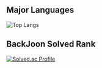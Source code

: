 ## Major Languages
![Top Langs](https://github-readme-stats.vercel.app/api/top-langs/?username=catturtle123&layout=Demo&theme=dark) 

## BackJoon Solved Rank
[![Solved.ac Profile](http://mazassumnida.wtf/api/generate_badge?boj=musoyou10)](https://solved.ac/musoyou10)


